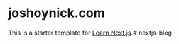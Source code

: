 <h1>joshoynick.com</h1>

This is a starter template for [Learn Next.js](https://nextjs.org/learn).# nextjs-blog
